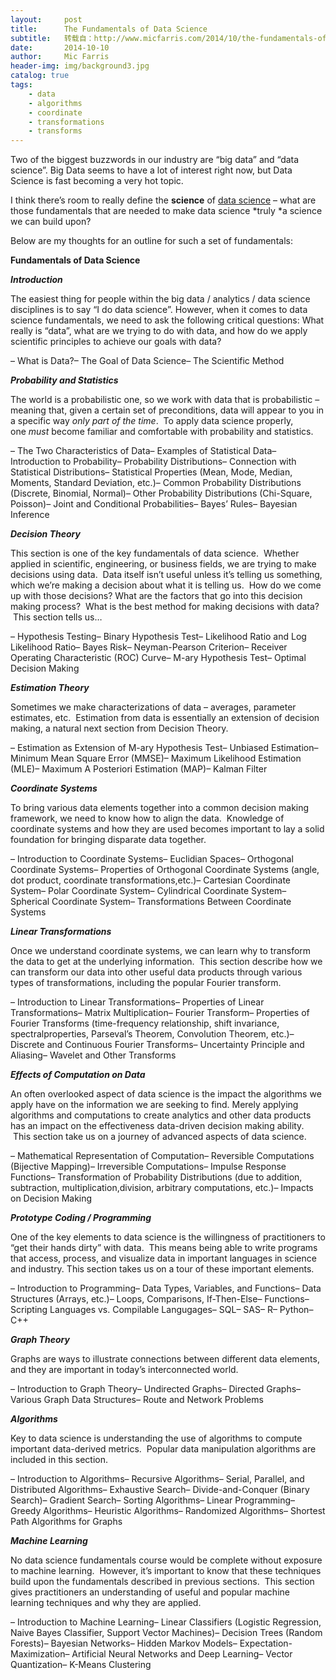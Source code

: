 ```yaml
---
layout:     post
title:      The Fundamentals of Data Science
subtitle:   转载自：http://www.micfarris.com/2014/10/the-fundamentals-of-data-science/
date:       2014-10-10
author:     Mic Farris
header-img: img/background3.jpg
catalog: true
tags:
    - data
    - algorithms
    - coordinate
    - transformations
    - transforms
---
```


Two of the biggest buzzwords in our industry are “big data” and “data science”. Big Data seems to have a lot of interest right now, but Data Science is fast becoming a very hot topic.

I think there’s room to really define the **science** of [data science](http://www.micfarris.com/2011/09/data-science-defined) – what are those fundamentals that are needed to make data science *truly *a science we can build upon?

Below are my thoughts for an outline for such a set of fundamentals:




**Fundamentals of Data Science**

***Introduction***

The easiest thing for people within the big data / analytics / data science disciplines is to say “I do data science”. However, when it comes to data science fundamentals, we need to ask the following critical questions: What really is “data”, what are we trying to do with data, and how do we apply scientific principles to achieve our goals with data?

– What is Data?– The Goal of Data Science– The Scientific Method

***Probability and Statistics***

The world is a probabilistic one, so we work with data that is probabilistic – meaning that, given a certain set of preconditions, data will appear to you in a specific way *only part of the time*.  To apply data science properly, one *must* become familiar and comfortable with probability and statistics.

– The Two Characteristics of Data– Examples of Statistical Data– Introduction to Probability– Probability Distributions– Connection with Statistical Distributions– Statistical Properties (Mean, Mode, Median, Moments, Standard Deviation, etc.)– Common Probability Distributions (Discrete, Binomial, Normal)– Other Probability Distributions (Chi-Square, Poisson)– Joint and Conditional Probabilities– Bayes’ Rules– Bayesian Inference

***Decision Theory***

This section is one of the key fundamentals of data science.  Whether applied in scientific, engineering, or business fields, we are trying to make decisions using data.  Data itself isn’t useful unless it’s telling us something, which we’re making a decision about what it is telling us.  How do we come up with those decisions? What are the factors that go into this decision making process?  What is the best method for making decisions with data?  This section tells us…

– Hypothesis Testing– Binary Hypothesis Test– Likelihood Ratio and Log Likelihood Ratio– Bayes Risk– Neyman-Pearson Criterion– Receiver Operating Characteristic (ROC) Curve– M-ary Hypothesis Test– Optimal Decision Making

***Estimation Theory***

Sometimes we make characterizations of data – averages, parameter estimates, etc.  Estimation from data is essentially an extension of decision making, a natural next section from Decision Theory.

– Estimation as Extension of M-ary Hypothesis Test– Unbiased Estimation– Minimum Mean Square Error (MMSE)– Maximum Likelihood Estimation (MLE)– Maximum A Posteriori Estimation (MAP)– Kalman Filter

***Coordinate Systems***

To bring various data elements together into a common decision making framework, we need to know how to align the data.  Knowledge of coordinate systems and how they are used becomes important to lay a solid foundation for bringing disparate data together.

– Introduction to Coordinate Systems– Euclidian Spaces– Orthogonal Coordinate Systems– Properties of Orthogonal Coordinate Systems (angle, dot product, coordinate transformations,etc.)– Cartesian Coordinate System– Polar Coordinate System– Cylindrical Coordinate System– Spherical Coordinate System– Transformations Between Coordinate Systems

***Linear Transformations***

Once we understand coordinate systems, we can learn why to transform the data to get at the underlying information.  This section describe how we can transform our data into other useful data products through various types of transformations, including the popular Fourier transform.

– Introduction to Linear Transformations– Properties of Linear Transformations– Matrix Multiplication– Fourier Transform– Properties of Fourier Transforms (time-frequency relationship, shift invariance, spectralproperties, Parseval’s Theorem, Convolution Theorem, etc.)– Discrete and Continuous Fourier Transforms– Uncertainty Principle and Aliasing– Wavelet and Other Transforms

***Effects of Computation on Data***

An often overlooked aspect of data science is the impact the algorithms we apply have on the information we are seeking to find. Merely applying algorithms and computations to create analytics and other data products has an impact on the effectiveness data-driven decision making ability.  This section take us on a journey of advanced aspects of data science.

– Mathematical Representation of Computation– Reversible Computations (Bijective Mapping)– Irreversible Computations– Impulse Response Functions– Transformation of Probability Distributions (due to addition, subtraction, multiplication,division, arbitrary computations, etc.)– Impacts on Decision Making

***Prototype Coding / Programming***

One of the key elements to data science is the willingness of practitioners to “get their hands dirty” with data.  This means being able to write programs that access, process, and visualize data in important languages in science and industry. This section takes us on a tour of these important elements.

– Introduction to Programming– Data Types, Variables, and Functions– Data Structures (Arrays, etc.)– Loops, Comparisons, If-Then-Else– Functions– Scripting Languages vs. Compilable Langugages– SQL– SAS– R– Python– C++

***Graph Theory***

Graphs are ways to illustrate connections between different data elements, and they are important in today’s interconnected world.

– Introduction to Graph Theory– Undirected Graphs– Directed Graphs– Various Graph Data Structures– Route and Network Problems

***Algorithms***

Key to data science is understanding the use of algorithms to compute important data-derived metrics.  Popular data manipulation algorithms are included in this section.

– Introduction to Algorithms– Recursive Algorithms– Serial, Parallel, and Distributed Algorithms– Exhaustive Search– Divide-and-Conquer (Binary Search)– Gradient Search– Sorting Algorithms– Linear Programming– Greedy Algorithms– Heuristic Algorithms– Randomized Algorithms– Shortest Path Algorithms for Graphs

***Machine Learning***

No data science fundamentals course would be complete without exposure to machine learning.  However, it’s important to know that these techniques build upon the fundamentals described in previous sections.  This section gives practitioners an understanding of useful and popular machine learning techniques and why they are applied.

– Introduction to Machine Learning– Linear Classifiers (Logistic Regression, Naive Bayes Classifier, Support Vector Machines)– Decision Trees (Random Forests)– Bayesian Networks– Hidden Markov Models– Expectation-Maximization– Artificial Neural Networks and Deep Learning– Vector Quantization– K-Means Clustering
